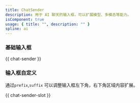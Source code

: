 ```yaml
---
title: ChatSender
description: 用于 AI 聊天的输入框，可以扩展模型、多模态等能力。
isComponent: true
usage: { title: "", description: "" }
spline: ai
---
```


### 基础输入框

{{ chat-sender }}

### 输入框自定义

通过`prefix`,`suffix` 可以调整输入框左下角，右下角区域内容扩展。

{{ chat-sender-slot }}
